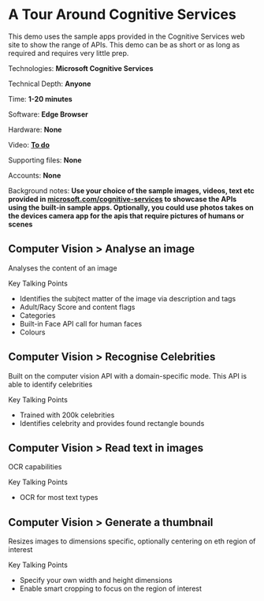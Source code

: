 # A Tour Around Cognitive Services
This demo uses the sample apps provided in the Cognitive Services web site to show the range of APIs. This demo can be as short or as long as required and requires very little prep.

Technologies: **Microsoft Cognitive Services**

Technical Depth: **Anyone**

Time: **1-20 minutes**

Software: **Edge Browser**

Hardware: **None**

Video: **[To do]()**
 
Supporting files: **None**

Accounts: **None**

Background notes: **Use your choice of the sample images, videos, text etc provided in [microsoft.com/cognitive-services](https://www.microsoft.com/cognitive-services) to showcase the APIs using the built-in sample apps. Optionally, you could use photos takes on the devices camera app for the apis that require pictures of humans or scenes**

## Computer Vision > Analyse an image
Analyses the content of an image

Key Talking Points
* Identifies the subjtect matter of the image via description and tags
* Adult/Racy Score and content flags
* Categories
* Built-in Face API call for human faces
* Colours

## Computer Vision > Recognise Celebrities
Built on the computer vision API with a domain-specific mode. This API is able to identify celebrities

Key Talking Points
* Trained with 200k celebrities
* Identifies celebrity and provides found rectangle bounds

## Computer Vision > Read text in images
OCR capabilities

Key Talking Points
* OCR for most text types

## Computer Vision > Generate a thumbnail
Resizes images to dimensions specific, optionally centering on eth region of interest

Key Talking Points
* Specify your own width and height dimensions
* Enable smart cropping to focus on the region of interest